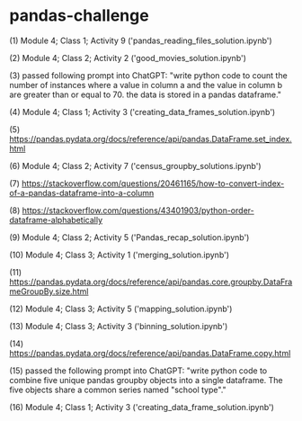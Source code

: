 # pandas-challenge



(1) Module 4; Class 1; Activity 9 ('pandas_reading_files_solution.ipynb')

(2) Module 4; Class 2; Activity 2 ('good_movies_solution.ipynb')

(3) passed following prompt into ChatGPT: "write python code to count the number of instances where a value in column a and the value in column b are greater than or equal to 70. the data is stored in a pandas dataframe."

(4) Module 4; Class 1; Activity 3 ('creating_data_frames_solution.ipynb')

(5) https://pandas.pydata.org/docs/reference/api/pandas.DataFrame.set_index.html

(6) Module 4; Class 2; Activity 7 ('census_groupby_solutions.ipynb')

(7) https://stackoverflow.com/questions/20461165/how-to-convert-index-of-a-pandas-dataframe-into-a-column

(8) https://stackoverflow.com/questions/43401903/python-order-dataframe-alphabetically


(9) Module 4; Class 2; Activity 5 ('Pandas_recap_solution.ipynb')

(10) Module 4; Class 3; Activity 1 ('merging_solution.ipynb')

(11) https://pandas.pydata.org/docs/reference/api/pandas.core.groupby.DataFrameGroupBy.size.html

(12) Module 4; Class 3; Activity 5 ('mapping_solution.ipynb')

(13) Module 4; Class 3; Activity 3 ('binning_solution.ipynb')

(14) https://pandas.pydata.org/docs/reference/api/pandas.DataFrame.copy.html

(15) passed the following prompt into ChatGPT: "write python code to combine five unique pandas groupby objects into a single dataframe. The five objects share a common series named "school type"."

(16) Module 4; Class 1; Activity 3 ('creating_data_frame_solution.ipynb')
